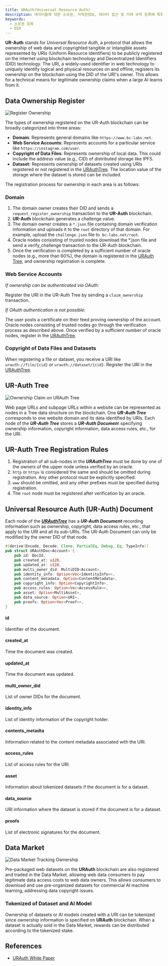 ```yaml
---
title: URAuth(Universal Resource Auth)
description: 데이터들에 대한 소유권, 저작권정보, 데이터 접근 및 거래 규칙 등록에 특화된 블록체인에 대한 전반적인 내용을 다룹니다.
keywords:
  - 소유권 등록
  - DID
---
```


**UR-Auth** stands for *Universal Resource Auth*, a protocol that allows the ownership of web data and copyrighted tangible or intangible assets represented by URIs (Uniform Resource Identifiers) to be publicly registered on the internet using blockchain technology and Decentralized Identifiers (DID) technology. The URI, a widely-used identifier in web technology to uniquely identify logical and physical resources on and offline, registers its ownership on the blockchain using the DID of the URI's owner. This allows for a technical means for legitimate ownership claims when a large AI learns from it.

## Data Ownership Register

![Register Ownership](/media/images/docs/infrablockchain/service-chains/register-ownership.png)

The types of ownership registered on the UR-Auth blockchain can be broadly categorized into three areas:

- **Domain**: Represents general domains like `https://www.bc-labs.net`.
- **Web Service Accounts**: Represents accounts for a particular service like `https://instagram.com/user`.
- **Copyright of Data Files**: Represents ownership of local data. This could include the address value (e.g., CID) of distributed storage like IPFS.
- **Dataset**: Represents ownership of datasets created using URIs registered or not registered in the [URAuthTree](#ur-auth-tree). The location value of the storage where the dataset is stored can be included.

The registration process for ownership in each area is as follows:

### Domain

1. The domain owner creates their DID and sends a `request_register_ownership` transaction to the **UR-Auth** blockchain.
2. **UR-Auth** blockchain generates a challenge value.
3. The domain owner creates a `*.json` file containing domain verification information and uploads it to the `root` directory of that domain. For example, upload the `challenge.json` file to` bc-labs.net/root`.
4. Oracle nodes consisting of trusted nodes download the *.json file and send a verify_challenge transaction to the UR-Auth blockchain.
5. Once the verification is completed by a sufficient number of oracle nodes (e.g., more than 60%), the domain is registered in the [URAuth Tree](#ur-auth-tree), and ownership registration is complete.

### Web Service Accounts

*If ownership can be authenticated via OAuth:*

Register the URI in the UR-Auth Tree by sending a `claim_ownership` transaction.

*If OAuth authentication is not possible:*

The user posts a certificate on their feed proving ownership of the account.
Oracle nodes consisting of trusted nodes go through the verification process as described above.
Once verified by a sufficient number of oracle nodes, register in the [URAuthTree](#ur-auth-tree).

### Copyright of Data Files and Datasets

When registering a file or dataset, you receive a URI like `urauth://file/{cid}` or `urauth://dataset/{cid}`.
Register the URI in the [URAuthTree](#ur-auth-tree).

## UR-Auth Tree

![Ownership Claim on URAuth Tree](/media/images/docs/infrablockchain/service-chains/urauth-tree.png)

Web page URLs and subpage URLs within a website can be represented as nodes in a Tree data structure on the blockchain. One ***UR-Auth Tree*** corresponds to one website domain and its data identified by URIs. Each node of the ***UR-Auth Tree*** stores a ***UR-Auth Documen***t specifying ownership information, copyright information, data access rules, etc., for the URI.

## UR-Auth Tree Registration Rules

1. Registration of all sub-nodes in the ***URAuthTree*** must be done by one of the owners of the upper node unless verified by an oracle.
2. `http` or `https` is considered the same and should be omitted during registration. Any other protocol must be explicitly specified.
3. `www` should be omitted, and any other prefixes must be specified during registration.
4. The `root` node must be registered after verification by an oracle.


## Universal Resource Auth (UR-Auth) Document

Each node of the ***[URAuthTree](#ur-auth-tree)*** has a ***UR-Auth Document*** recording information such as ownership, copyright, data access rules, etc., that apply to the URI and all its sub-URIs. The UR-Auth Document can only be modified by the owner DID of that node.

```rust
#[derive(Encode, Decode, Clone, PartialEq, Debug, Eq, TypeInfo)]
pub struct URAuthDoc<Account> {
    pub id: DocId,
    pub created_at: u128,
    pub updated_at: u128,
    pub multi_owner_did: MultiDID<Account>,
    pub identity_info: Option<Vec<IdentityInfo>>,
    pub content_metadata: Option<ContentMetadata>,
    pub copyright_info: Option<CopyrightInfo>,
    pub access_rules: Option<Vec<AccessRule>>,
    pub asset: Option<MultiAsset>,
    pub data_source: Option<URI>,
    pub proofs: Option<Vec<Proof>>,
}
```

#### id
Identifier of the document.

#### created_at
Time the document was created.

#### updated_at
Time the document was updated.

#### multi_owner_did
List of owner DIDs for the document.

#### identity_info
List of identity information of the copyright holder.

#### contents_metadta
Information related to the content metadata associated with the URI.

#### access_rules
List of access rules for the URI.

#### asset
Information about tokenized datasets if the document is for a dataset.

#### data_source
URI information where the dataset is stored if the document is for a dataset.

#### proofs
List of electronic signatures for the document.

## Data Market

![Data Market Tracking Ownership](/media/images/docs/infrablockchain/service-chains/data-market.png)

Pre-packaged web datasets on the **URAuth** blockchain are also registered and traded in the Data Market, allowing web data consumers to pay legitimate data access costs to web data owners. This allows consumers to download and use pre-organized datasets for commercial AI machine learning, addressing data copyright issues.

### Tokenized of Dataset and AI Model

Ownership of datasets or AI models created with a URI can be tokenized since ownership information is specified on **URAuth** blockchain. When a dataset is actually sold in the Data Market, rewards can be distributed according to the tokenized stake.

## References

- [URAuth White Paper]()
